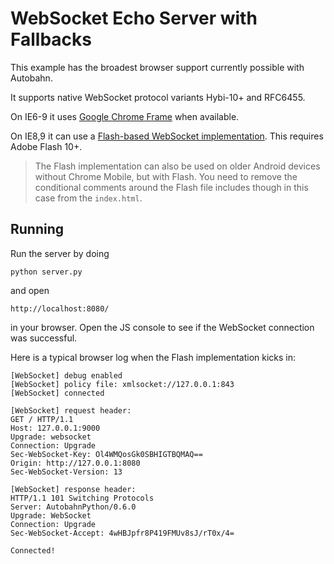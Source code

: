 WebSocket Echo Server with Fallbacks
====================================

This example has the broadest browser support currently possible with Autobahn.

It supports native WebSocket protocol variants Hybi-10+ and RFC6455.

On IE6-9 it uses [Google Chrome Frame](http://www.google.com/chromeframe) when available.

On IE8,9 it can use a [Flash-based WebSocket implementation](https://github.com/gimite/web-socket-js). This requires Adobe Flash 10+.

> The Flash implementation can also be used on older Android devices without Chrome Mobile, but with Flash. You need to remove the conditional comments around the Flash file includes though in this case from the `index.html`.
>

Running
-------

Run the server by doing

    python server.py

and open

    http://localhost:8080/

in your browser. Open the JS console to see if the WebSocket connection was successful.


Here is a typical browser log when the Flash implementation kicks in:

    [WebSocket] debug enabled
    [WebSocket] policy file: xmlsocket://127.0.0.1:843
    [WebSocket] connected

    [WebSocket] request header:
    GET / HTTP/1.1
    Host: 127.0.0.1:9000
    Upgrade: websocket
    Connection: Upgrade
    Sec-WebSocket-Key: Ol4WMQosGk0SBHIGTBQMAQ==
    Origin: http://127.0.0.1:8080
    Sec-WebSocket-Version: 13

    [WebSocket] response header:
    HTTP/1.1 101 Switching Protocols
    Server: AutobahnPython/0.6.0
    Upgrade: WebSocket
    Connection: Upgrade
    Sec-WebSocket-Accept: 4wHBJpfr8P419FMUv8sJ/rT0x/4=

    Connected!
